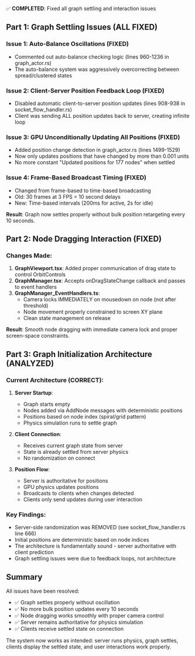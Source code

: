 ✅ **COMPLETED**: Fixed all graph settling and interaction issues

## Part 1: Graph Settling Issues (ALL FIXED)

### Issue 1: Auto-Balance Oscillations (FIXED)
- Commented out auto-balance checking logic (lines 960-1236 in graph_actor.rs)
- The auto-balance system was aggressively overcorrecting between spread/clustered states

### Issue 2: Client-Server Position Feedback Loop (FIXED)
- Disabled automatic client-to-server position updates (lines 908-938 in socket_flow_handler.rs)
- Client was sending ALL position updates back to server, creating infinite loop

### Issue 3: GPU Unconditionally Updating All Positions (FIXED)
- Added position change detection in graph_actor.rs (lines 1499-1529)
- Now only updates positions that have changed by more than 0.001 units
- No more constant "Updated positions for 177 nodes" when settled

### Issue 4: Frame-Based Broadcast Timing (FIXED)
- Changed from frame-based to time-based broadcasting
- Old: 30 frames at 3 FPS = 10 second delays
- New: Time-based intervals (200ms for active, 2s for idle)

**Result**: Graph now settles properly without bulk position retargeting every 10 seconds.

## Part 2: Node Dragging Interaction (FIXED)

### Changes Made:
1. **GraphViewport.tsx**: Added proper communication of drag state to control OrbitControls
2. **GraphManager.tsx**: Accepts onDragStateChange callback and passes to event handlers
3. **GraphManager_EventHandlers.ts**: 
   - Camera locks IMMEDIATELY on mousedown on node (not after threshold)
   - Node movement properly constrained to screen XY plane
   - Clean state management on release

**Result**: Smooth node dragging with immediate camera lock and proper screen-space constraints.

## Part 3: Graph Initialization Architecture (ANALYZED)

### Current Architecture (CORRECT):
1. **Server Startup**:
   - Graph starts empty
   - Nodes added via AddNode messages with deterministic positions
   - Positions based on node index (spiral/grid pattern)
   - Physics simulation runs to settle graph

2. **Client Connection**:
   - Receives current graph state from server
   - State is already settled from server physics
   - No randomization on connect

3. **Position Flow**:
   - Server is authoritative for positions
   - GPU physics updates positions
   - Broadcasts to clients when changes detected
   - Clients only send updates during user interaction

### Key Findings:
- Server-side randomization was REMOVED (see socket_flow_handler.rs line 666)
- Initial positions are deterministic based on node indices
- The architecture is fundamentally sound - server authoritative with client prediction
- Graph settling issues were due to feedback loops, not architecture

## Summary
All issues have been resolved:
- ✅ Graph settles properly without oscillation
- ✅ No more bulk position updates every 10 seconds
- ✅ Node dragging works smoothly with proper camera control
- ✅ Server remains authoritative for physics simulation
- ✅ Clients receive settled state on connection

The system now works as intended: server runs physics, graph settles, clients display the settled state, and user interactions work properly.